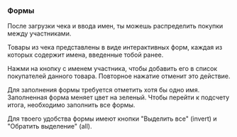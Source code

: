 ### Формы

После загрузки чека и ввода имен, ты можешь распределить покупки между участниками.

Товары из чека представлены в виде интерактивных форм, каждая из которых содержит имена, введенные тобой ранее.

Нажми на кнопку с именем участника, чтобы добавить его в список покупателей данного товара. Повторное нажатие отменит это действие.

Для заполнения формы требуется отметить хотя бы одно имя. Заполненная форма меняет цвет на зеленый. Чтобы перейти к подсчету итога, необходимо заполнить все формы. 

Для твоего удобства формы имеют кнопки "Выделить все" (invert) и "Обратить выделение" (all).